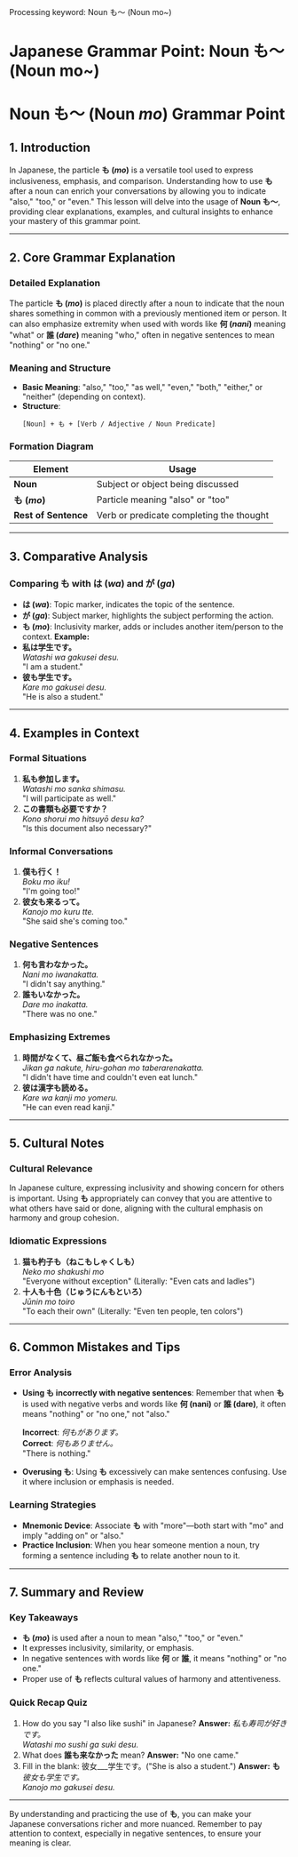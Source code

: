Processing keyword: Noun も〜 (Noun mo~)
# Japanese Grammar Point: Noun も〜 (Noun mo~)
# Noun も〜 (Noun *mo*) Grammar Point
## 1. Introduction
In Japanese, the particle **も (*mo*)** is a versatile tool used to express inclusiveness, emphasis, and comparison. Understanding how to use **も** after a noun can enrich your conversations by allowing you to indicate "also," "too," or "even." This lesson will delve into the usage of **Noun も〜**, providing clear explanations, examples, and cultural insights to enhance your mastery of this grammar point.

---
## 2. Core Grammar Explanation
### Detailed Explanation
The particle **も (*mo*)** is placed directly after a noun to indicate that the noun shares something in common with a previously mentioned item or person. It can also emphasize extremity when used with words like **何 (*nani*)** meaning "what" or **誰 (*dare*)** meaning "who," often in negative sentences to mean "nothing" or "no one."
### Meaning and Structure
- **Basic Meaning**: "also," "too," "as well," "even," "both," "either," or "neither" (depending on context).
- **Structure**:
  ```
  [Noun] + も + [Verb / Adjective / Noun Predicate]
  ```
### Formation Diagram
| Element        | Usage                                   |
|----------------|-----------------------------------------|
| **Noun**       | Subject or object being discussed       |
| **も (*mo*)**  | Particle meaning "also" or "too"        |
| **Rest of Sentence** | Verb or predicate completing the thought |
---
## 3. Comparative Analysis
### Comparing **も** with **は (*wa*)** and **が (*ga*)**
- **は (*wa*)**: Topic marker, indicates the topic of the sentence.
- **が (*ga*)**: Subject marker, highlights the subject performing the action.
- **も (*mo*)**: Inclusivity marker, adds or includes another item/person to the context.
**Example:**
- **私は学生です。**  
  *Watashi wa gakusei desu.*  
  "I am a student."
- **彼も学生です。**  
  *Kare mo gakusei desu.*  
  "He is also a student."
---
## 4. Examples in Context
### Formal Situations
1. **私も参加します。**  
   *Watashi mo sanka shimasu.*  
   "I will participate as well."
2. **この書類も必要ですか？**  
   *Kono shorui mo hitsuyō desu ka?*  
   "Is this document also necessary?"
### Informal Conversations
1. **僕も行く！**  
   *Boku mo iku!*  
   "I'm going too!"
2. **彼女も来るって。**  
   *Kanojo mo kuru tte.*  
   "She said she's coming too."
### Negative Sentences
1. **何も言わなかった。**  
   *Nani mo iwanakatta.*  
   "I didn't say anything."
2. **誰もいなかった。**  
   *Dare mo inakatta.*  
   "There was no one."
### Emphasizing Extremes
1. **時間がなくて、昼ご飯も食べられなかった。**  
   *Jikan ga nakute, hiru-gohan mo taberarenakatta.*  
   "I didn't have time and couldn't even eat lunch."
2. **彼は漢字も読める。**  
   *Kare wa kanji mo yomeru.*  
   "He can even read kanji."
---
## 5. Cultural Notes
### Cultural Relevance
In Japanese culture, expressing inclusivity and showing concern for others is important. Using **も** appropriately can convey that you are attentive to what others have said or done, aligning with the cultural emphasis on harmony and group cohesion.
### Idiomatic Expressions
1. **猫も杓子も（ねこもしゃくしも）**  
   *Neko mo shakushi mo*  
   "Everyone without exception" (Literally: "Even cats and ladles")
2. **十人も十色（じゅうにんもといろ）**  
   *Jūnin mo toiro*  
   "To each their own" (Literally: "Even ten people, ten colors")
---
## 6. Common Mistakes and Tips
### Error Analysis
- **Using も incorrectly with negative sentences**: Remember that when **も** is used with negative verbs and words like **何 (nani)** or **誰 (dare)**, it often means "nothing" or "no one," not "also."
  
  **Incorrect**: *何もがあります。*  
  **Correct**: *何もありません。*  
  "There is nothing."
- **Overusing も**: Using **も** excessively can make sentences confusing. Use it where inclusion or emphasis is needed.
### Learning Strategies
- **Mnemonic Device**: Associate **も** with "more"—both start with "mo" and imply "adding on" or "also."
- **Practice Inclusion**: When you hear someone mention a noun, try forming a sentence including **も** to relate another noun to it.
---
## 7. Summary and Review
### Key Takeaways
- **も (*mo*)** is used after a noun to mean "also," "too," or "even."
- It expresses inclusivity, similarity, or emphasis.
- In negative sentences with words like **何** or **誰**, it means "nothing" or "no one."
- Proper use of **も** reflects cultural values of harmony and attentiveness.
### Quick Recap Quiz
1. How do you say "I also like sushi" in Japanese?
   **Answer:** *私も寿司が好きです。*  
   *Watashi mo sushi ga suki desu.*
2. What does **誰も来なかった** mean?
   **Answer:** "No one came."
3. Fill in the blank: 彼女___学生です。("She is also a student.")
   **Answer:** **も**  
   *彼女も学生です。*  
   *Kanojo mo gakusei desu.*
---
By understanding and practicing the use of **も**, you can make your Japanese conversations richer and more nuanced. Remember to pay attention to context, especially in negative sentences, to ensure your meaning is clear.
